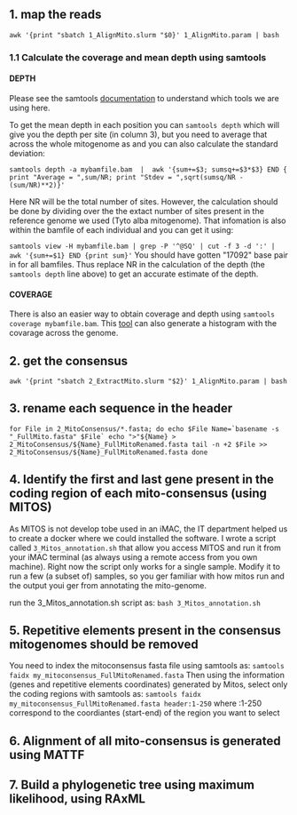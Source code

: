 ## 1. map the reads

``
awk '{print "sbatch 1_AlignMito.slurm "$0}' 1_AlignMito.param | bash
``

### 1.1 Calculate the coverage and mean depth using samtools

#### DEPTH
Please see the samtools [documentation](http://www.htslib.org/doc/samtools.html) to understand which tools we are using here. 

To get the mean depth in each position you can ``samtools depth`` which will give you the depth per site (in column 3), but you need to average that across the whole mitogenome as and you can also calculate the standard deviation:

``
samtools depth -a mybamfile.bam  |  awk '{sum+=$3; sumsq+=$3*$3} END { print "Average = ",sum/NR; print "Stdev = ",sqrt(sumsq/NR - (sum/NR)**2)}'
``

Here NR will be the total number of sites. However, the calculation should be done by dividing over the the extact number of sites present in the reference genome we used (Tyto alba mitogenome). That infomation is also within the bamfile of each individual and you can get it using:

``
samtools view -H mybamfile.bam | grep -P '^@SQ' | cut -f 3 -d ':' | awk '{sum+=$1} END {print sum}'
``
You should have gotten "17092" base pair in for all bamfiles. Thus replace NR in the calculation of the depth (the ``samtools depth`` line above) to get an accurate estimate of the depth.

#### COVERAGE
There is also an easier way to obtain coverage and depth using ``samtools coverage mybamfile.bam``. This [tool](http://www.htslib.org/doc/samtools-coverage.html) can also generate a histogram with the covarage across the genome.

## 2. get the consensus 

``
awk '{print "sbatch 2_ExtractMito.slurm "$2}' 1_AlignMito.param | bash
``

## 3. rename each sequence in the header 

``
for File in 2_MitoConsensus/*.fasta; do
echo $File
Name=`basename -s "_FullMito.fasta" $File`
echo ">"${Name} > 2_MitoConsensus/${Name}_FullMitoRenamed.fasta
tail -n +2 $File >> 2_MitoConsensus/${Name}_FullMitoRenamed.fasta
done
``

## 4. Identify the first and last gene present in the coding region of each mito-consensus (using MITOS)

As MITOS is not develop tobe used in an iMAC, the IT department helped us to create a docker where we could installed the software.
I wrote a script called `3_Mitos_annotation.sh` that allow you access MITOS and run it from your iMAC terminal (as always using a remote access from you own machine).
Right now the script only works for a single sample. Modify it to run a few (a subset of) samples, so you ger familiar with how mitos run and the output youi ger from annotating the mito-genome.

run the 3_Mitos_annotation.sh script as:
``
    bash 3_Mitos_annotation.sh 
``

## 5. Repetitive elements present in the consensus mitogenomes should be removed
You need to index the mitoconsensus fasta file using samtools as:
``
samtools faidx my_mitoconsensus_FullMitoRenamed.fasta
``
Then using the information (genes and repetitive elements coordinates) generated by Mitos, select only the coding regions with samtools as:
``
  samtools faidx my_mitoconsensus_FullMitoRenamed.fasta header:1-250
``
where :1-250 correspond to the coordiantes (start-end) of the region you want to select

## 6. Alignment of all mito-consensus is generated using MATTF

## 7. Build a phylogenetic tree using maximum likelihood, using RAxML
